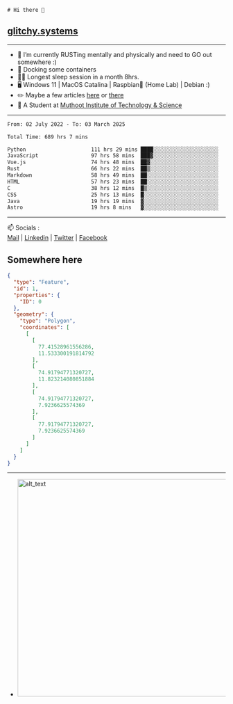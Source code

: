 ```
# Hi there 👋
```
## [glitchy.systems](https://glitchy.systems)
---

- 🌱 I’m currently RUSTing mentally and physically and need to GO out somewhere :)
- 🐋 Docking some containers
- 😶‍🌫️ Longest sleep session in a month 8hrs.
- 🖥️ Windows 11 | MacOS Catalina | Raspbian🥧 (Home Lab) | Debian :)
- ✏️ Maybe a few articles [here](https://medium.com/@advaithnarayanan8) or [there](https://medium.com/@advaithnarayanan8)
- 📑 A Student at [Muthoot Institute of Technology & Science](https://mgmits.ac.in/)



---

<!--START_SECTION:waka-->

```txt
From: 02 July 2022 - To: 03 March 2025

Total Time: 689 hrs 7 mins

Python                     111 hrs 29 mins ████░░░░░░░░░░░░░░░░░░░░░   16.18 %
JavaScript                 97 hrs 58 mins  ███▓░░░░░░░░░░░░░░░░░░░░░   14.22 %
Vue.js                     74 hrs 48 mins  ██▓░░░░░░░░░░░░░░░░░░░░░░   10.86 %
Rust                       66 hrs 22 mins  ██▒░░░░░░░░░░░░░░░░░░░░░░   09.63 %
Markdown                   58 hrs 49 mins  ██░░░░░░░░░░░░░░░░░░░░░░░   08.54 %
HTML                       57 hrs 23 mins  ██░░░░░░░░░░░░░░░░░░░░░░░   08.33 %
C                          38 hrs 12 mins  █▒░░░░░░░░░░░░░░░░░░░░░░░   05.54 %
CSS                        25 hrs 13 mins  █░░░░░░░░░░░░░░░░░░░░░░░░   03.66 %
Java                       19 hrs 19 mins  ▓░░░░░░░░░░░░░░░░░░░░░░░░   02.80 %
Astro                      19 hrs 8 mins   ▓░░░░░░░░░░░░░░░░░░░░░░░░   02.78 %
```

<!--END_SECTION:waka-->

---

📫 Socials :<br>
[Mail](mailto:advaith@glitchy.systems) | [Linkedin](https://www.linkedin.com/in/advaith-narayanan-a72152214/) | [Twitter](https://twitter.com/advaithnarayan) | [Facebook](https://screenmessage.com/qinq)

## Somewhere here

```geojson
{
  "type": "Feature",
  "id": 1,
  "properties": {
    "ID": 0
  },
  "geometry": {
    "type": "Polygon",
    "coordinates": [
      [
        [
          77.41528961556286,
          11.533300191814792
        ],
        [
          74.91794771320727,
          11.823214080851884
        ],
        [
          74.91794771320727,
          7.9236625574369
        ],
        [
          77.91794771320727,
          7.9236625574369
        ]
      ]
    ]
  }
}
```


--- 
- [<img alt="alt_text" width="500px" src="https://valid.x86.fr/cache/banner/xv24bv-6.png" />](https://valid.x86.fr/xv24bv)


